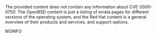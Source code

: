 The provided content does not contain any information about CVE-2000-0750. The OpenBSD content is just a listing of errata pages for different versions of the operating system, and the Red Hat content is a general overview of their products and services, and support options.

NOINFO